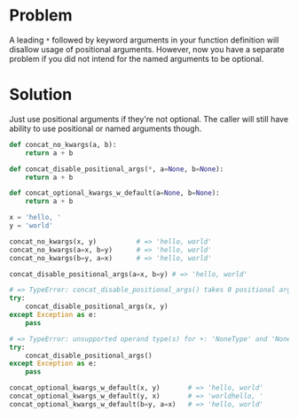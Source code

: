 # Problem

A leading `*` followed by keyword arguments in your function definition will disallow usage of positional arguments. However, now you have a separate problem if you did not intend for the named arguments to be optional.

# Solution

Just use positional arguments if they're not optional. The caller will still have ability to use positional or named arguments though.


```python
def concat_no_kwargs(a, b):
    return a + b

def concat_disable_positional_args(*, a=None, b=None):
    return a + b

def concat_optional_kwargs_w_default(a=None, b=None):
    return a + b

x = 'hello, '
y = 'world'

concat_no_kwargs(x, y)          # => 'hello, world'
concat_no_kwargs(a=x, b=y)      # => 'hello, world'
concat_no_kwargs(b=y, a=x)      # => 'hello, world'

concat_disable_positional_args(a=x, b=y) # => 'hello, world'

# => TypeError: concat_disable_positional_args() takes 0 positional arguments but 2 were given
try:
    concat_disable_positional_args(x, y)
except Exception as e:
    pass

# => TypeError: unsupported operand type(s) for +: 'NoneType' and 'NoneType'
try:
    concat_disable_positional_args()
except Exception as e:
    pass

concat_optional_kwargs_w_default(x, y)       # => 'hello, world'
concat_optional_kwargs_w_default(y, x)       # => 'worldhello, '
concat_optional_kwargs_w_default(b=y, a=x)   # => 'hello, world'
```

